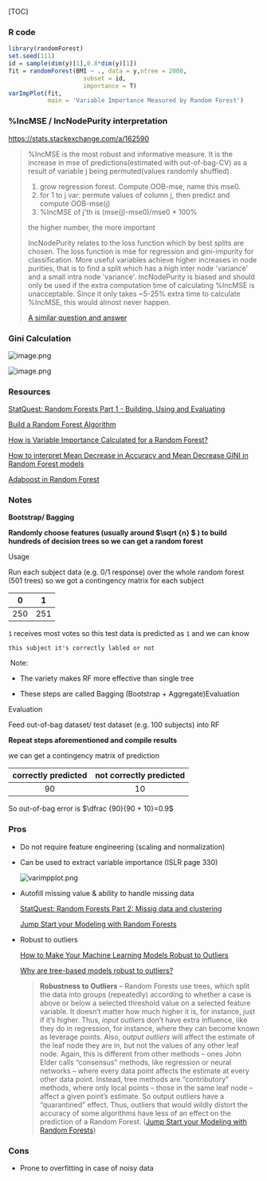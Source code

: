 [TOC]



### R code

```R
library(randomForest)
set.seed(111)
id = sample(dim(y)[1],0.8*dim(y)[1])
fit = randomForest(BMI ~ ., data = y,ntree = 2000,
                     subset = id,
                     importance = T)
varImpPlot(fit,
           main = 'Variable Importance Measured by Random Forest')
```



### %IncMSE / IncNodePurity interpretation

https://stats.stackexchange.com/a/162590



> %IncMSE is the most robust and informative measure. It is the increase in mse of predictions(estimated with out-of-bag-CV) as a result of variable j being permuted(values randomly shuffled).
>
> 1. grow regression forest. Compute OOB-mse, name this mse0.
> 2. for 1 to j var: permute values of column j, then predict and compute OOB-mse(j)
> 3. %IncMSE of j'th is (mse(j)-mse0)/mse0 * 100%
>
> the higher number, the more important
>
> IncNodePurity relates to the loss function which by best splits are chosen. The loss function is mse for regression and gini-impurity for classification. More useful variables achieve higher increases in node purities, that is to find a split which has a high inter node 'variance' and a small intra node 'variance'. IncNodePurity is biased and should only be used if the extra computation time of calculating %IncMSE is unacceptable. Since it only takes ~5-25% extra time to calculate %IncMSE, this would almost never happen.
>
> [A similar question and answer](https://stats.stackexchange.com/questions/12605/measures-of-variable-importance-in-random-forests)





### Gini Calculation





![image.png](https://i.loli.net/2020/10/30/hWOXZV4BHsu3gJT.png)



![image.png](https://i.loli.net/2020/10/30/tEkwbMisLg5q8rv.png)







### Resources



[StatQuest: Random Forests Part 1 - Building, Using and Evaluating](https://www.youtube.com/watch?v=J4Wdy0Wc_xQ&feature=youtu.be)

[Build a Random Forest Algorithm](https://enlight.nyc/projects/random-forest)

[How is Variable Importance Calculated for a Random Forest?](https://www.displayr.com/how-is-variable-importance-calculated-for-a-random-forest/)

[How to interpret Mean Decrease in Accuracy and Mean Decrease GINI in Random Forest models](https://stats.stackexchange.com/questions/197827/how-to-interpret-mean-decrease-in-accuracy-and-mean-decrease-gini-in-random-fore)

[Adaboost in Random Forest](https://www.youtube.com/watch?v=LsK-xG1cLYA&feature=youtu.be)









### Notes



**Bootstrap/ Bagging**

**Randomly choose features (usually around  $\sqrt {n} $  ) to build hundreds of decision trees so we can get a random forest**

Usage

Run each subject data (e.g. 0/1 response) over the whole random forest (501 trees) so we got a contingency matrix for each subject

|  0   |  1   |
| :--: | :--: |
| 250  | 251  |

`1` receives most votes so this test data is predicted as `1` and we can know 

`this subject it's correctly labled or not`

​	Note:

- The variety makes RF more effective than single tree

- These steps are called Bagging (Bootstrap + Aggregate)Evaluation



Evaluation

Feed out-of-bag dataset/ test dataset (e.g. 100 subjects) into RF

**Repeat steps aforementioned and compile results**

we can get a contingency matrix of prediction 

| correctly predicted | not correctly predicted |
| :-----------------: | :---------------------: |
|         90          |           10            |

So out-of-bag error is $\dfrac {90}{90 + 10}=0.9$







### Pros

* Do not require feature engineering (scaling and normalization)

* Can be used to extract variable importance (ISLR page 330)

  ![varimpplot.png](https://i.loli.net/2020/01/13/WTYAq9LPz8K7v3m.png)

* Autofill missing value & ability to handle missing data

  [StatQuest: Random Forests Part 2: Missig data and clustering](https://www.youtube.com/watch?v=nyxTdL_4Q-Q&feature=youtu.be)

  [Jump Start your Modeling with Random Forests](https://www.elderresearch.com/blog/modeling-with-random-forests)

* Robust to outliers 

  [How to Make Your Machine Learning Models Robust to Outliers](https://heartbeat.fritz.ai/how-to-make-your-machine-learning-models-robust-to-outliers-44d404067d07)
  
  [Why are tree-based models robust to outliers?](https://www.quora.com/Why-are-tree-based-models-robust-to-outliers)
  
  > **Robustness to Outliers** – Random Forests use trees, which split the data into groups (repeatedly) according to whether a case is above or below a selected threshold value on a selected feature variable.  It doesn’t matter how much higher it is, for instance, just if it’s higher.  Thus, *input outliers* don’t have extra influence, like they do in regression, for instance, where they can become known as leverage points.  Also, *output outliers* will affect the estimate of the leaf node they are in, but not the values of any other leaf node.  Again, this is different from other methods – ones John Elder calls “consensus” methods, like regression or neural networks – where every data point affects the estimate at every other data point.  Instead, tree methods are “contributory” methods, where only local points – those in the same leaf node – affect a given point’s estimate.  So output outliers have a “quarantined” effect. Thus, outliers that would wildly distort the accuracy of some algorithms have less of an effect on the prediction of a Random Forest. ([Jump Start your Modeling with Random Forests](https://www.elderresearch.com/blog/modeling-with-random-forests))



### Cons

* Prone to overfitting in case of noisy data
